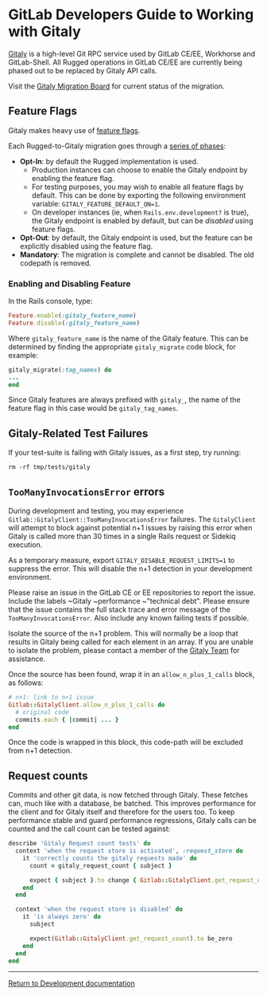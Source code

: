 # GitLab Developers Guide to Working with Gitaly

[Gitaly](https://gitlab.com/gitlab-org/gitaly) is a high-level Git RPC service used by GitLab CE/EE,
Workhorse and GitLab-Shell. All Rugged operations in GitLab CE/EE are currently being phased out to
be replaced by Gitaly API calls.

Visit the [Gitaly Migration Board](https://gitlab.com/gitlab-org/gitaly/boards/331341) for current
status of the migration.

## Feature Flags

Gitaly makes heavy use of [feature flags](feature_flags.md).

Each Rugged-to-Gitaly migration goes through a [series of phases](https://gitlab.com/gitlab-org/gitaly/blob/master/doc/MIGRATION_PROCESS.md):

* **Opt-In**: by default the Rugged implementation is used.
  * Production instances can choose to enable the Gitaly endpoint by enabling the feature flag.
  * For testing purposes, you may wish to enable all feature flags by default. This can be done by exporting the following
    environment variable: `GITALY_FEATURE_DEFAULT_ON=1`.
  * On developer instances (ie, when `Rails.env.development?` is true), the Gitaly endpoint
    is enabled by default, but can be _disabled_ using feature flags.
* **Opt-Out**: by default, the Gitaly endpoint is used, but the feature can be explicitly disabled using the feature flag.
* **Mandatory**: The migration is complete and cannot be disabled. The old codepath is removed.

### Enabling and Disabling Feature

In the Rails console, type:

```ruby
Feature.enable(:gitaly_feature_name)
Feature.disable(:gitaly_feature_name)
```

Where `gitaly_feature_name` is the name of the Gitaly feature. This can be determined by finding the appropriate
`gitaly_migrate` code block, for example:

```ruby
gitaly_migrate(:tag_names) do
...
end
```

Since Gitaly features are always prefixed with `gitaly_`, the name of the feature flag in this case would be `gitaly_tag_names`.

## Gitaly-Related Test Failures

If your test-suite is failing with Gitaly issues, as a first step, try running:

```shell
rm -rf tmp/tests/gitaly
```

## `TooManyInvocationsError` errors

During development and testing, you may experience `Gitlab::GitalyClient::TooManyInvocationsError` failures.
The `GitalyClient` will attempt to block against potential n+1 issues by raising this error
when Gitaly is called more than 30 times in a single Rails request or Sidekiq execution.

As a temporary measure, export `GITALY_DISABLE_REQUEST_LIMITS=1` to suppress the error. This will disable the n+1 detection
in your development environment.

Please raise an issue in the GitLab CE or EE repositories to report the issue. Include the labels ~Gitaly
~performance ~"technical debt". Please ensure that the issue contains the full stack trace and error message of the
`TooManyInvocationsError`. Also include any known failing tests if possible.

Isolate the source of the n+1 problem. This will normally be a loop that results in Gitaly being called for each
element in an array. If you are unable to isolate the problem, please contact a member
of the [Gitaly Team](https://gitlab.com/groups/gl-gitaly/group_members) for assistance.

Once the source has been found, wrap it in an `allow_n_plus_1_calls` block, as follows:

```ruby
# n+1: link to n+1 issue
Gitlab::GitalyClient.allow_n_plus_1_calls do
  # original code
  commits.each { |commit| ... }
end
```

Once the code is wrapped in this block, this code-path will be excluded from n+1 detection.

## Request counts

Commits and other git data, is now fetched through Gitaly. These fetches can,
much like with a database, be batched. This improves performance for the client
and for Gitaly itself and therefore for the users too. To keep performance stable
and guard performance regressions, Gitaly calls can be counted and the call count
can be tested against:

```ruby
describe 'Gitaly Request count tests' do
  context 'when the request store is activated', :request_store do
    it 'correctly counts the gitaly requests made' do
      count = gitaly_request_count { subject }

      expect { subject }.to change { Gitlab::GitalyClient.get_request_count }.by(10)
    end
  end

  context 'when the request store is disabled' do
    it 'is always zero' do
      subject

      expect(Gitlab::GitalyClient.get_request_count).to be_zero
    end
  end
end
```

---

[Return to Development documentation](README.md)
